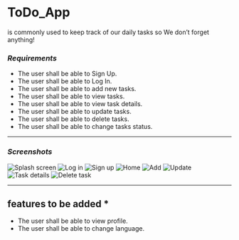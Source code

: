 # ToDo_App
is commonly used to keep track of our daily tasks so We don’t forget anything!
### *Requirements*
- The user shall be able to Sign Up.
- The user shall be able to Log In.
- The user shall be able to add new tasks.
- The user shall be able to view tasks.
- The user shall be able to view task details.
- The user shall be able to update tasks.
- The user shall be able to delete tasks.
- The user shall be able to change tasks status.
______________________________________

### *Screenshots*
![Splash screen](https://user-images.githubusercontent.com/72036862/175037897-11021e62-ac11-4446-b6e4-4a991e87b5db.png)
![Log in](https://user-images.githubusercontent.com/72036862/175036021-83f6099d-308b-4331-af1a-4ec927c4044b.png)
![Sign up](https://user-images.githubusercontent.com/72036862/175036250-ef9e6cbd-b0e5-491e-9078-49f338071711.png)
![Home](https://user-images.githubusercontent.com/72036862/175036405-d07d3f92-f1bd-4999-bf75-84891de0c304.png)
![Add](https://user-images.githubusercontent.com/72036862/175036525-80888af6-5a9a-4aa6-9bbc-5b32df1770c1.png)
![Update](https://user-images.githubusercontent.com/72036862/175036716-f9b9c923-558a-4349-9c9b-0f000942eea7.png)
![Task details](https://user-images.githubusercontent.com/72036862/175036847-39caaa80-3f0d-43c3-b535-119f810983ee.png)
![Delete task](https://user-images.githubusercontent.com/72036862/175037239-85af57d1-ab1a-44a7-897d-593b8c5be64b.png)
______________________________________

## features to be added *

- The user shall be able to view profile.
- The user shall be able to change language.
